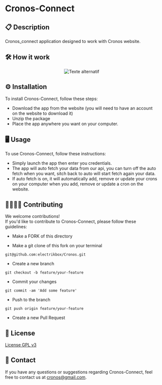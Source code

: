 # Cronos-Connect

## 📋 Description

Cronos_connect application designed to work with Cronos website.

## 🛠 How it work
<p align="center">
  <img src="https://i.imgur.com/giCk6b9.png" alt="Texte alternatif">
</p>

## ⚙️ Installation

To install Cronos-Connect, follow these steps:

- Download the app from the website (you will need to have an account on the website to download it)
- Unzip the package
- Place the app anywhere you want on your computer.

## 🖥 Usage

To use Cronos-Connect, follow these instructions:

- Simply launch the app then enter you credentials.
- The app will auto fetch your data from our api, you can turn off the auto fetch when you want, sitch back to auto will start fetch again your data.
- If auto fetch is on, it will automatically add, remove or update your crons on your computer when you add, remove or update a cron on the website.

## 🫱🏻‍🫲🏾 Contributing

We welcome contributions!<br>
If you'd like to contribute to Cronos-Connect, please follow these guidelines:

- Make a FORK of this directory

- Make a git clone of this fork on your terminal
```
git@github.com:electrikbox/Cronos.git
```
- Create a new branch
```
git checkout -b feature/your-feature
```
- Commit your changes
```
git commit -am 'Add some feature'
```
- Push to the branch
```
git push origin feature/your-feature
```
- Create a new Pull Request

## 🧾 License

[License GPL v3](LICENSE)

## 📨 Contact

If you have any questions or suggestions regarding Cronos-Connect, feel free to contact us at cronos@gmail.com.